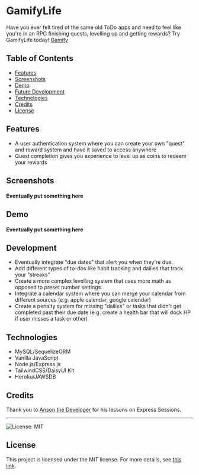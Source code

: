 # GamifyLife
Have you ever felt tired of the same old ToDo apps and need to feel like you're in an RPG finishing quests, levelling up and getting rewards? Try GamifyLife today! [Gamify](https://gamify-todo-7c1ee43b6898.herokuapp.com)

## Table of Contents
- [Features](#features)
- [Screenshots](#screenshots)
- [Demo](#demo)
- [Future Development](#Development)
- [Technologies](#technologies)
- [Credits](#credits)
- [License](#license)

## Features
- A user authentication system where you can create your own "quest" and reward system and have it saved to access anywhere
- Quest completion gives you experience to level up as coins to redeem your rewards

## Screenshots

#### Eventually put something here

## Demo

#### Eventually put something here

## Development 
- Eventually integrate "due dates" that alert you when they're due.
- Add different types of to-dos like habit tracking and dailies that track your "streaks" 
- Create a more complex levelling system that uses more math as opposed to preset number settings.
- Integrate a calendar system where you can merge your calendar from different sources (e.g. apple calendar, google calendar)
- Create a penalty system for missing "dailies" or tasks that didn't get completed past their due date (e.g. create a health bar that will dock HP if user misses a task or other)

## Technologies
- MySQL/SequelizeORM
- Vanilla JavaScript
- Node.js/Express.js
- TailwindCSS/DaisyUI Kit
- Heroku/JAWSDB

## Credits

Thank you to [Anson the Developer](https://www.youtube.com/@ansonthedev) for his lessons on Express Sessions. 

---

![License: MIT](https://img.shields.io/badge/License-MIT-yellow.svg) 
## License

This project is licensed under the MIT license. For more details, see [this link](https://opensource.org/licenses/MIT).
